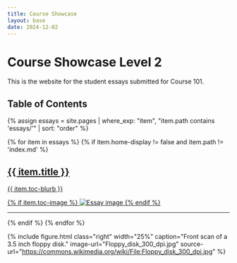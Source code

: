 ```yaml
---
title: Course Showcase
layout: base
date: 2024-12-02
---
```



# Course Showcase Level 2

This is the website for the student essays submitted for Course 101.

## Table of Contents

{% assign essays = site.pages | where_exp: "item", "item.path contains 'essays/'" | sort: "order" %}

<div class="cards">

{% for item in essays %}
  {% if item.home-display != false and item.path != 'index.md' %}
  <a href="{{ site.baseurl }}{{ item.url }}">
    <div class="row">
      <div class="col-md-8">
        <h2>{{ item.title }}</h2>
        <p>{{ item.toc-blurb }}</p>
      </div>
      {% if item.toc-image %}
      <img class="col-md-4 d-sm-none d-md-block" src="{{ site.baseurl }}/essays/images/{{ item.toc-image }}" alt="Essay image"/>
      {% endif %}
    </div>
  </a>
  <hr>
  {% endif %}
{% endfor %}

</div>


{% include figure.html 
  class="right" 
  width="25%" 
  caption="Front scan of a 3.5 inch floppy disk." 
  image-url="Floppy_disk_300_dpi.jpg" 
  source-url="https://commons.wikimedia.org/wiki/File:Floppy_disk_300_dpi.jpg"
%}



